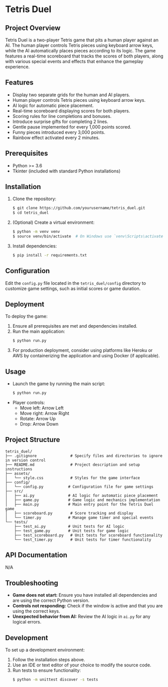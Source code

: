 # Tetris Duel

## Project Overview
Tetris Duel is a two-player Tetris game that pits a human player against an AI. The human player controls Tetris pieces using keyboard arrow keys, while the AI automatically places pieces according to its logic. The game features a real-time scoreboard that tracks the scores of both players, along with various special events and effects that enhance the gameplay experience.

## Features
- Display two separate grids for the human and AI players.
- Human player controls Tetris pieces using keyboard arrow keys.
- AI logic for automatic piece placement.
- Real-time scoreboard displaying scores for both players.
- Scoring rules for line completions and bonuses.
- Introduce surprise gifts for completing 2 lines.
- Gentle pause implemented for every 1,000 points scored.
- Funny pieces introduced every 3,000 points.
- Rainbow effect activated every 2 minutes.

## Prerequisites
- Python >= 3.6
- Tkinter (included with standard Python installations)

## Installation
1. Clone the repository:
   ```bash
   $ git clone https://github.com/yourusername/tetris_duel.git
   $ cd tetris_duel
   ```
2. (Optional) Create a virtual environment:
   ```bash
   $ python -m venv venv
   $ source venv/bin/activate  # On Windows use `venv\Scripts\activate`
   ```
3. Install dependencies:
   ```bash
   $ pip install -r requirements.txt
   ```

## Configuration
Edit the `config.py` file located in the `tetris_duel/config` directory to customize game settings, such as initial scores or game duration.

## Deployment
To deploy the game:
1. Ensure all prerequisites are met and dependencies installed.
2. Run the main application:
   ```bash
   $ python run.py
   ```
3. For production deployment, consider using platforms like Heroku or AWS by containerizing the application and using Docker (if applicable).

## Usage
- Launch the game by running the main script:
  ```bash
  $ python run.py
  ```
- Player controls:
  - Move left: Arrow Left
  - Move right: Arrow Right
  - Rotate: Arrow Up
  - Drop: Arrow Down

## Project Structure
```
tetris_duel/
├── .gitignore               # Specify files and directories to ignore in version control
├── README.md                # Project description and setup instructions
├── assets/
│   └── style.css            # Styles for the game interface
├── config/
│   └── config.py           # Configuration file for game settings
├── src/
│   ├── ai.py               # AI logic for automatic piece placement
│   ├── game.py             # Game logic and mechanics implementation
│   ├── main.py             # Main entry point for the Tetris Duel game
│   ├── scoreboard.py        # Score tracking and display
│   └── timer.py            # Manage game timer and special events
└── tests/
    ├── test_ai.py          # Unit tests for AI logic
    ├── test_game.py        # Unit tests for game logic
    ├── test_scoreboard.py   # Unit tests for scoreboard functionality
    └── test_timer.py        # Unit tests for timer functionality
```

## API Documentation
N/A

## Troubleshooting
- **Game does not start:** Ensure you have installed all dependencies and are using the correct Python version.
- **Controls not responding:** Check if the window is active and that you are using the correct keys.
- **Unexpected behavior from AI:** Review the AI logic in `ai.py` for any logical errors.

## Development
To set up a development environment:
1. Follow the installation steps above.
2. Use an IDE or text editor of your choice to modify the source code.
3. Run tests to ensure functionality:
   ```bash
   $ python -m unittest discover -s tests
   ```